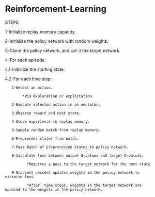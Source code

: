 # Reinforcement-Learning

STEPS:

1-Initialize replay memory capacity.

2-Initialize the policy network with random weights.

3-Clone the policy network, and call it the target network.

4-For each episode:

  4.1-Initialize the starting state.
  
  4.2-For each time step:
  
       1-Select an action.
       
            *Via exploration or exploitation
            
       2-Execute selected action in an emulator.
       
       3-Observe reward and next state.
       
       4-Store experience in replay memory.
       
       5-Sample random batch from replay memory.
       
       6-Preprocess states from batch.
       
       7-Pass batch of preprocessed states to policy network.
       
       8-Calculate loss between output Q-values and target Q-values.
       
              *Requires a pass to the target network for the next state
              
       9-Gradient descent updates weights in the policy network to minimize loss.
       
              *After  time steps, weights in the target network are updated to the weights in the policy network.
        
        
